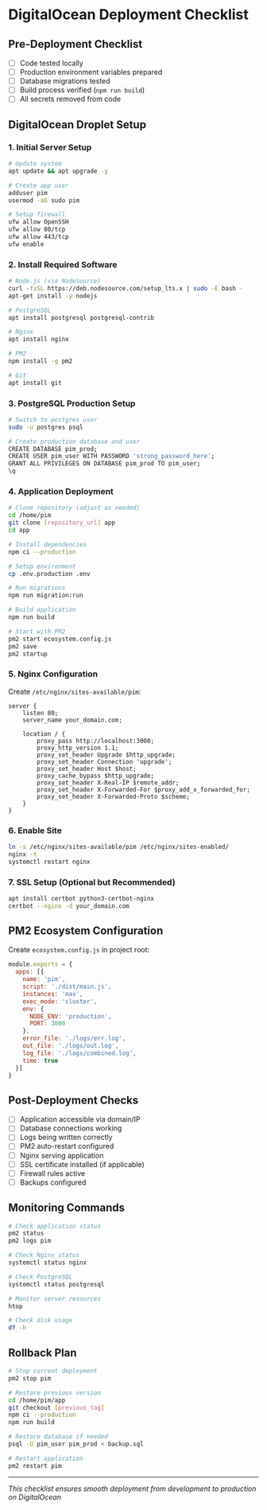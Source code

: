 # DigitalOcean Deployment Checklist

## Pre-Deployment Checklist
- [ ] Code tested locally
- [ ] Production environment variables prepared
- [ ] Database migrations tested
- [ ] Build process verified (`npm run build`)
- [ ] All secrets removed from code

## DigitalOcean Droplet Setup

### 1. Initial Server Setup
```bash
# Update system
apt update && apt upgrade -y

# Create app user
adduser pim
usermod -aG sudo pim

# Setup firewall
ufw allow OpenSSH
ufw allow 80/tcp
ufw allow 443/tcp
ufw enable
```

### 2. Install Required Software
```bash
# Node.js (via NodeSource)
curl -fsSL https://deb.nodesource.com/setup_lts.x | sudo -E bash -
apt-get install -y nodejs

# PostgreSQL
apt install postgresql postgresql-contrib

# Nginx
apt install nginx

# PM2
npm install -g pm2

# Git
apt install git
```

### 3. PostgreSQL Production Setup
```bash
# Switch to postgres user
sudo -u postgres psql

# Create production database and user
CREATE DATABASE pim_prod;
CREATE USER pim_user WITH PASSWORD 'strong_password_here';
GRANT ALL PRIVILEGES ON DATABASE pim_prod TO pim_user;
\q
```

### 4. Application Deployment
```bash
# Clone repository (adjust as needed)
cd /home/pim
git clone [repository_url] app
cd app

# Install dependencies
npm ci --production

# Setup environment
cp .env.production .env

# Run migrations
npm run migration:run

# Build application
npm run build

# Start with PM2
pm2 start ecosystem.config.js
pm2 save
pm2 startup
```

### 5. Nginx Configuration
Create `/etc/nginx/sites-available/pim`:
```nginx
server {
    listen 80;
    server_name your_domain.com;

    location / {
        proxy_pass http://localhost:3000;
        proxy_http_version 1.1;
        proxy_set_header Upgrade $http_upgrade;
        proxy_set_header Connection 'upgrade';
        proxy_set_header Host $host;
        proxy_cache_bypass $http_upgrade;
        proxy_set_header X-Real-IP $remote_addr;
        proxy_set_header X-Forwarded-For $proxy_add_x_forwarded_for;
        proxy_set_header X-Forwarded-Proto $scheme;
    }
}
```

### 6. Enable Site
```bash
ln -s /etc/nginx/sites-available/pim /etc/nginx/sites-enabled/
nginx -t
systemctl restart nginx
```

### 7. SSL Setup (Optional but Recommended)
```bash
apt install certbot python3-certbot-nginx
certbot --nginx -d your_domain.com
```

## PM2 Ecosystem Configuration
Create `ecosystem.config.js` in project root:
```javascript
module.exports = {
  apps: [{
    name: 'pim',
    script: './dist/main.js',
    instances: 'max',
    exec_mode: 'cluster',
    env: {
      NODE_ENV: 'production',
      PORT: 3000
    },
    error_file: './logs/err.log',
    out_file: './logs/out.log',
    log_file: './logs/combined.log',
    time: true
  }]
}
```

## Post-Deployment Checks
- [ ] Application accessible via domain/IP
- [ ] Database connections working
- [ ] Logs being written correctly
- [ ] PM2 auto-restart configured
- [ ] Nginx serving application
- [ ] SSL certificate installed (if applicable)
- [ ] Firewall rules active
- [ ] Backups configured

## Monitoring Commands
```bash
# Check application status
pm2 status
pm2 logs pim

# Check Nginx status
systemctl status nginx

# Check PostgreSQL
systemctl status postgresql

# Monitor server resources
htop

# Check disk usage
df -h
```

## Rollback Plan
```bash
# Stop current deployment
pm2 stop pim

# Restore previous version
cd /home/pim/app
git checkout [previous_tag]
npm ci --production
npm run build

# Restore database if needed
psql -U pim_user pim_prod < backup.sql

# Restart application
pm2 restart pim
```

---
*This checklist ensures smooth deployment from development to production on DigitalOcean*
